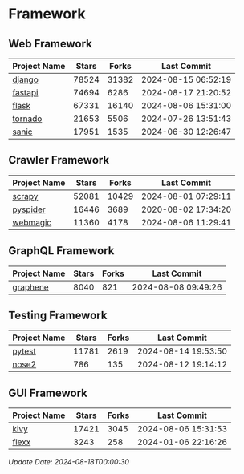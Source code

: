 # Framework

## Web Framework
| Project Name | Stars | Forks | Last Commit |
| ------------ | ----- | ----- | ----------- |
| [django](https://github.com/django/django) | 78524 | 31382 | 2024-08-15 06:52:19 |
| [fastapi](https://github.com/fastapi/fastapi) | 74694 | 6286 | 2024-08-17 21:20:52 |
| [flask](https://github.com/pallets/flask) | 67331 | 16140 | 2024-08-06 15:31:00 |
| [tornado](https://github.com/tornadoweb/tornado) | 21653 | 5506 | 2024-07-26 13:51:43 |
| [sanic](https://github.com/sanic-org/sanic) | 17951 | 1535 | 2024-06-30 12:26:47 |

## Crawler Framework
| Project Name | Stars | Forks | Last Commit |
| ------------ | ----- | ----- | ----------- |
| [scrapy](https://github.com/scrapy/scrapy) | 52081 | 10429 | 2024-08-01 07:29:11 |
| [pyspider](https://github.com/binux/pyspider) | 16446 | 3689 | 2020-08-02 17:34:20 |
| [webmagic](https://github.com/code4craft/webmagic) | 11360 | 4178 | 2024-08-06 11:29:41 |

## GraphQL Framework
| Project Name | Stars | Forks | Last Commit |
| ------------ | ----- | ----- | ----------- |
| [graphene](https://github.com/graphql-python/graphene) | 8040 | 821 | 2024-08-08 09:49:26 |

## Testing Framework
| Project Name | Stars | Forks | Last Commit |
| ------------ | ----- | ----- | ----------- |
| [pytest](https://github.com/pytest-dev/pytest) | 11781 | 2619 | 2024-08-14 19:53:50 |
| [nose2](https://github.com/nose-devs/nose2) | 786 | 135 | 2024-08-12 19:14:12 |

## GUI Framework
| Project Name | Stars | Forks | Last Commit |
| ------------ | ----- | ----- | ----------- |
| [kivy](https://github.com/kivy/kivy) | 17421 | 3045 | 2024-08-06 15:31:53 |
| [flexx](https://github.com/flexxui/flexx) | 3243 | 258 | 2024-01-06 22:16:26 |

*Update Date: 2024-08-18T00:00:30*